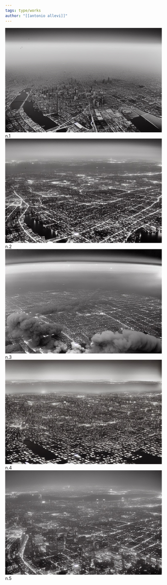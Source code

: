 ```yaml
---
tags: type/works
author: "[[antonio allevi]]"
---
```

<img src="/assets/aiemlandscapes/1jpeg.jpg"/>
n.1

<img src="/assets/aiemlandscapes/2jpeg.jpg"/>
n.2

<img src="/assets/aiemlandscapes/3jpeg.jpg"/>
n.3

<img src="/assets/aiemlandscapes/4jpeg.jpg"/>
n.4

<img src="/assets/aiemlandscapes/5jpeg.jpg"/>
n.5